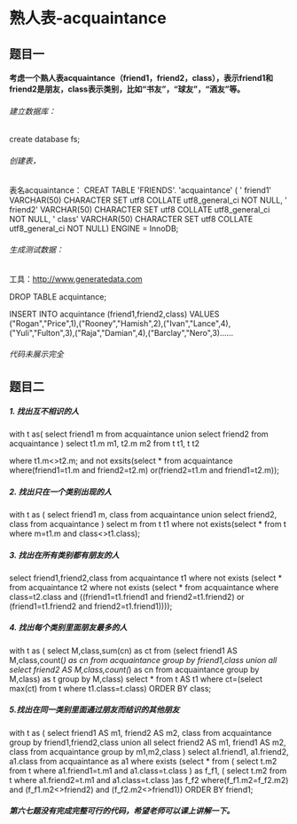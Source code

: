 # 熟人表-acquaintance
## 题目一
#### 考虑一个熟人表acquaintance（friend1，friend2，class），表示friend1和friend2是朋友，class表示类别，比如“书友”，“球友”，“酒友”等。
###### 建立数据库：
create database fs; 
###### 创建表，
表名acquaintance：
    CREAT TABLE 'FRIENDS'. 'acquaintance' ( 
    ' friend1' VARCHAR(50) CHARACTER SET utf8 COLLATE       utf8_general_ci NOT NULL, 
    ' friend2' VARCHAR(50) CHARACTER SET utf8 COLLATE       utf8_general_ci NOT NULL, 
    ' class' VARCHAR(50) CHARACTER SET utf8 COLLATE         utf8_general_ci NOT NULL)
    ENGINE = InnoDB;

###### 生成测试数据：

工具：http://www.generatedata.com

DROP TABLE acquintance;

INSERT INTO acquintance (friend1,friend2,class) VALUES ("Rogan","Price",1),("Rooney","Hamish",2),("Ivan","Lance",4),("Yuli","Fulton",3),("Raja","Damian",4),("Barclay","Nero",3)……
###### 代码未展示完全

## 题目二
##### 1. 找出互不相识的人
with t as(
select friend1 m from acquaintance
union
select friend2 from acquaintance
)
select t1.m m1, t2.m m2 
from t t1, t t2

where t1.m<>t2.m;
and not exsits(select * from acquaintance where(friend1=t1.m and friend2=t2.m) or(friend2=t1.m and friend1=t2.m));

##### 2. 找出只在一个类别出现的人
with t as (
select friend1 m, class from acquaintance
union 
select friend2, class from acquaintance
)
select m from t t1 where not exists(select * from t where m=t1.m and class<>t1.class);


##### 3. 找出在所有类别都有朋友的人
select friend1,friend2,class 
from acquaintance t1 
where not exists
 (select * from acquaintance t2 
where not exists
(select * from acquaintance where class=t2.class 
and ((friend1=t1.friend1 and friend2=t1.friend2) or (friend1=t1.friend2 and friend2=t1.friend1))));

##### 4. 找出每个类别里面朋友最多的人
with t as (
select M,class,sum(cn) as ct from 
(select friend1 AS M,class,count(*) as cn from acquaintance group by friend1,class
union all
select friend2 AS M,class,count(*) as cn from acquaintance group by M,class)
as t group by M,class)
select * from t AS t1 where ct=(select max(ct) from t where t1.class=t.class)
ORDER BY class;

##### 5.找出在同一类别里面通过朋友而结识的其他朋友
with t as 
(
select friend1 AS m1, friend2 AS m2, class from acquaintance group by friend1,friend2,class
union all
select friend2 AS m1, friend1 AS m2, class from acquaintance group by m1,m2,class
)
select a1.friend1, a1.friend2, a1.class
from acquaintance as a1
where exists
(select * from (
select t.m2 from t where a1.friend1=t.m1 and a1.class=t.class
) as f_f1,
(
select t.m2 from t where a1.friend2=t.m1 and a1.class=t.class
)as f_f2
where(f_f1.m2=f_f2.m2) and (f_f1.m2<>friend2) and (f_f2.m2<>friend1))
ORDER BY friend1;

##### 第六七题没有完成完整可行的代码，希望老师可以课上讲解一下。
